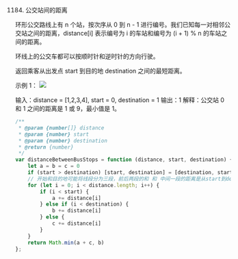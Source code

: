 1184. 公交站间的距离

环形公交路线上有 n 个站，按次序从 0 到 n - 1 进行编号。我们已知每一对相邻公交站之间的距离，distance[i] 表示编号为 i 的车站和编号为 (i + 1) % n 的车站之间的距离。

环线上的公交车都可以按顺时针和逆时针的方向行驶。

返回乘客从出发点 start 到目的地 destination 之间的最短距离。

 

示例 1：
![](https://assets.leetcode-cn.com/aliyun-lc-upload/uploads/2019/09/08/untitled-diagram-1.jpg)


输入：distance = [1,2,3,4], start = 0, destination = 1
输出：1
解释：公交站 0 和 1 之间的距离是 1 或 9，最小值是 1。
```js
/**
 * @param {number[]} distance
 * @param {number} start
 * @param {number} destination
 * @return {number}
 */
var distanceBetweenBusStops = function (distance, start, destination) {
    let a = b = c = 0
    if (start > destination) [start, destination] = [destination, start];
    // 开始和目的地可能将线段分为三段，前后两段的和 和 中间一段的距离是从start到destination之间的两条路线，取最小值即可
    for (let i = 0; i < distance.length; i++) {
        if (i < start) {
            a += distance[i]
        } else if (i < destination) {
            b += distance[i]
        } else {
            c += distance[i]
        }
    }
    return Math.min(a + c, b)
};
